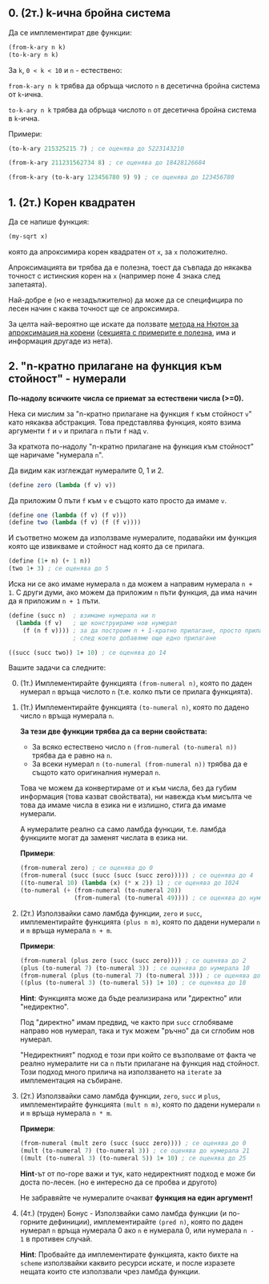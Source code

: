 ## 0. (2т.) k-ична бройна система

Да се имплементират две функции:
```scheme
(from-k-ary n k)
(to-k-ary n k)
```
За `k`, `0 < k < 10` и `n` - естествено:

`from-k-ary n k` трябва да обръща числото `n` в десетична бройна система от `k`-ична.

`to-k-ary n k` трябва да обръща числото `n` от десетична бройна система в `k`-ична.

Примери:
```scheme
(to-k-ary 215325215 7) ; се оценява до 5223143210

(from-k-ary 211231562734 8) ; се оценява до 18428126684

(from-k-ary (to-k-ary 123456780 9) 9) ; се оценява до 123456780
```

## 1. (2т.) Корен квадратен

Да се напише функция:
```scheme
(my-sqrt x)
```
която да апроксимира корен квадратен от `x`, за `x` положително.

Апроксимацията ви трябва да е полезна, тоест да съвпада до някаква
точност с истинския корен на `x` (например поне 4 знака след запетаята).

Най-добре е (но е незадължително) да може да се специфицира по лесен начин с каква точност ще се апроксимира.

За целта най-вероятно ще искате да ползвате [метода на Нютон за апроксимация на корени]
([секцията с примерите е полезна], има и информация другаде из нета).

## 2. "n-кратно прилагане на функция към стойност" - нумерали

**По-надолу всичките числа се приемат за естествени числа (>=0).**

Нека си мислим за "n-кратно прилагане на функция `f` към стойност `v`" като някаква абстракция.
Това представлява функция, която взима аргументи `f` и `v` и прилага `n` пъти `f` над `v`.

За краткота по-надолу "n-кратно прилагане на функция към стойност" ще наричаме "нумерала `n`".

Да видим как изглеждат нумералите 0, 1 и 2.
```scheme
(define zero (lambda (f v) v))

```
Да приложим 0 пъти `f` към `v` е същото като просто да имаме `v`.
```scheme
(define one (lambda (f v) (f v)))
(define two (lambda (f v) (f (f v))))
```
И съответно можем да използваме нумералите, подавайки им функция която ще извикваме и стойност над която да се прилага.
```scheme
(define (1+ n) (+ 1 n))
(two 1+ 3) ; се оценява до 5
```

Иска ни се ако имаме нумерала `n` да можем а направим нумерала `n + 1`.
С други думи, ако можем да приложим `n` пъти функция, да има начин да я приложим `n + 1` пъти.
```scheme
(define (succ n)  ; взимаме нумерала ни n
  (lambda (f v)   ; ще конструираме нов нумерал
    (f (n f v)))) ; за да построим n + 1-кратно прилагане, просто прилагаме n пъти f към v,
                  ; след което добавяме още едно прилагане

((succ (succ two)) 1+ 10) ; се оценява до 14
```

Вашите задачи са следните:

0. (1т.) Имплементирайте функцията `(from-numeral n)`, която по даден нумерал `n` връща числото `n`
    (т.е. колко пъти се прилага функцията).
1. (1т.) Имплементирайте функцията `(to-numeral n)`, която по дадено число `n` връща нумерала `n`.

    **За тези две функции трябва да са верни свойствата:**
    * За всяко естествено число `n` `(from-numeral (to-numeral n))` трябва да е равно на `n`.
    * За всеки нумерал `n` `(to-numeral (from-numeral n))` трябва да е същото като оригиналния нумерал `n`.

    Това че можем да конвертираме от и към числа, без да губим информация (това казват свойствата),
    ни навежда към мисълта че това да имаме числа в езика ни е излишно, стига да имаме нумерали.

    А нумералите реално са само ламбда функции, т.е. ламбда функциите могат да заменят числата в езика ни.

    **Примери**:
    ```scheme
    (from-numeral zero) ; се оценява до 0
    (from-numeral (succ (succ (succ (succ zero))))) ; се оценява до 4
    ((to-numeral 10) (lambda (x) (* x 2)) 1) ; се оценява до 1024
    (to-numeral (+ (from-numeral (to-numeral 20)) 
                   (from-numeral (to-numeral 49)))) ; се оценява до нумерала 69
    ```

2. (2т.) Използвайки само ламбда функции, `zero` и `succ`, имплементирайте функцията `(plus n m)`,
    която по дадени нумерали `n` и `m` връща нумерала `n + m`.

    **Примери**:
    ```scheme
    (from-numeral (plus zero (succ (succ zero)))) ; се оценява до 2
    (plus (to-numeral 7) (to-numeral 3)) ; се оценява до нумерала 10
    (from-numeral (plus (to-numeral 7) (to-numeral 3))) ; се оценява до 10
    ((plus (to-numeral 3) (to-numeral 5)) 1+ 10) ; се оценява до 18
    ```

    **Hint**:
    Функцията може да бъде реализирана или "директно" или "недиректно".

    Под "директно" имам предвид, че както при `succ` сглобяваме направо нов нумерал, така и тук
    можем "ръчно" да си сглобим нов нумерал.

    "Недиректният" подход е този при който се възполваме от факта че реално нумералите ни са
    `n` пъти прилагане на функция над стойност. Този подход много прилича на използването на `iterate`
    за имплементация на събиране.

3. (2т.) Използвайки само ламбда функции, `zero`, `succ` и `plus`, имплементирайте функцията `(mult n m)`,
    която по дадени нумерали `n` и `m` връща нумерала `n * m`.

    **Примери**:
    ```scheme
    (from-numeral (mult zero (succ (succ zero)))) ; се оценява до 0
    (mult (to-numeral 7) (to-numeral 3)) ; се оценява до нумерала 21
    ((mult (to-numeral 3) (to-numeral 5)) 1+ 10) ; се оценява до 25
    ```

    **Hint**-ът от по-горе важи и тук, като недиректният подход е може би доста по-лесен.
    (но е интересно да се пробва и другото)

    Не забравяйте че нумералите очакват **функция на един аргумент!**

4. (4т.) (труден) Бонус - Използвайки само ламбда функции (и по-горните дефиниции), имплементирайте `(pred n)`,
    която по даден нумерал `n` връща нумерала 0 ако `n` е нумерала 0, или нумерала `n - 1` в противен случай.

    **Hint**:
    Пробвайте да имплементирате функцията, както бихте на `scheme` използвайки каквито ресурси искате,
    и после изразете нещата които сте използвали чрез ламбда функции.


[метода на Нютон за апроксимация на корени]: https://en.wikipedia.org/wiki/Newton%27s_method
[секцията с примерите е полезна]:https://en.wikipedia.org/wiki/Newton%27s_method#Examples
